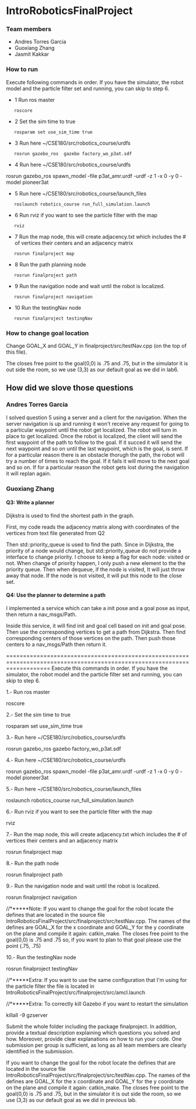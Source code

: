 # IntroRoboticsFinalProject

### Team members

  * Andres Torres Garcia
  * Guoxiang Zhang
  * Jasmit Kakkar

### How to run

Execute following commands in order. If you have the simulator, the robot model and the particle filter set and running, you can skip to step 6.

* 1 Run ros master
```
   roscore
```
* 2 Set the sim time to true
```
   rosparam set use_sim_time true
```
* 3 Run here ~/CSE180/src/robotics_course/urdfs
```
   rosrun gazebo_ros  gazebo factory_wo_p3at.sdf
```
* 4 Run here ~/CSE180/src/robotics_course/urdfs

rosrun gazebo_ros spawn_model -file p3at_amr.urdf -urdf -z 1  -x 0 -y 0 -model pioneer3at

* 5 Run here ~/CSE180/src/robotics_course/launch_files
```
   roslaunch robotics_course run_full_simulation.launch
```
* 6 Run rviz if you want to see the particle filter with the map
```
   rviz
```
* 7 Run the map node, this will create adjacency.txt which includes the # of vertices their centers and an adjacency matrix
```
   rosrun finalproject map
```
* 8 Run the path planning node
```
   rosrun finalproject path
```
* 9 Run the navigation node and wait until the robot is localized.
```
   rosrun finalproject navigation
```
* 10 Run the testingNav node
```
   rosrun finalproject testingNav
```
### How to change goal location

Change GOAL_X and GOAL_Y in  finalproject/src/testNav.cpp (on the top of this file). 

The closes free point to the goal(0,0) is .75 and .75, but in the simulator it is out side the room, so we use (3,3) as our default goal as we did in lab6. 

## How did we slove those questions

### Andres Torres Garcia
I solved question 5 using a server and a client for the navigation. When the server navigation is up and running it won't receive any request for going to a particular waypoint until the robot get localized. The robot will turn in place to get localized. Once the robot is localized, the client will send the first waypoint of the path to follow to the goal. If it succed it will send the next waypoint and so on until the last waypoint, which is the goal, is sent. If for a particular reason there is an obstacle thorugh the path, the robot will try a number of times to reach the goal. If it fails it will move to the next goal and so on. If for a particular reason the robot gets lost during the navigation it will replan again.

### Guoxiang Zhang

#### Q3: Write a planner

Dijkstra is used to find the shortest path in the graph. 

First, my code reads the adjacency matrix along with coordinates of the vertices from text file generated from Q2

Then std::priority_queue is used to find the path. Since in Dijkstra, the priority of a node would change, but std::priority_queue
do not provide a interface to change priority. I choose to keep a flag for each node: visited or not. When change of priority happen,
I only push a new element to the the priority queue. Then when dequeue, if the node is visited, It will just throw away that node. 
If the node is not visited, it will put this node to the close set.

#### Q4: Use the planner to determine a path

I implemented a service which can take a init pose and a goal pose as input, then return a nav_msgs/Path. 

Inside this service, it will find init and goal cell based on init and goal pose. Then use the corresponding vertices to get a path from Dijkstra. Then find corresponding centers of those vertices on the path. Then push those centers to a nav_msgs/Path then return it.











=========================================================================================================================
Execute this commands in order. If you have the simulator, the robot model and the particle filter set and running, you can skip to step 6.

1.- Run ros master

roscore

2.- Set the sim time to true

rosparam set use_sim_time true

3.- Run here ~/CSE180/src/robotics_course/urdfs

rosrun gazebo_ros  gazebo factory_wo_p3at.sdf

4.- Run here ~/CSE180/src/robotics_course/urdfs

rosrun gazebo_ros spawn_model -file p3at_amr.urdf -urdf -z 1  -x 0 -y 0 -model pioneer3at

5.- Run here ~/CSE180/src/robotics_course/launch_files

roslaunch robotics_course run_full_simulation.launch

6.- Run rviz if you want to see the particle filter with the map

rviz

7.- Run the map node, this will create adjacency.txt which includes the # of vertices their centers and an adjacency matrix

rosrun finalproject map

8.- Run the path node

rosrun finalproject path

9.- Run the navigation node and wait until the robot is localized.

rosrun finalproject navigation

//******Note: If you want to change the goal for the robot locate the defines that are located in the source file IntroRoboticsFinalProject/src/finalproject/src/testNav.cpp. The names of the defines are GOAL_X for the x coordinate and GOAL_Y for the y coordinate on the plane and compile it again: catkin_make. The closes free point to the goal(0,0) is .75 and .75 so, if you want to plan to that goal please use the point (.75, .75)

10.- Run the testingNav node

rosrun finalproject testingNav

//******Extra: If you want to use the same configuration that I'm using for the particle filter the file is located in IntroRoboticsFinalProject/src/finalproject/src/amcl.launch

//******Extra: To correctly kill Gazebo if you want to restart the simulation

killall -9 gzserver

Submit the whole folder including the package finalproject. In addition, provide a textual description explaining which questions you solved and how. Moreover, provide clear explanations on how to run your code. One submission per group is sufficient, as long as all team members are clearly identified in the submission.


If you want to change the goal for the robot locate the defines that are located in the source file IntroRoboticsFinalProject/src/finalproject/src/testNav.cpp. The names of the defines are GOAL_X for the x coordinate and GOAL_Y for the y coordinate on the plane and compile it again: catkin_make. The closes free point to the goal(0,0) is .75 and .75, but in the simulator it is out side the room, so we use (3,3) as our default goal as we did in previous lab. 

